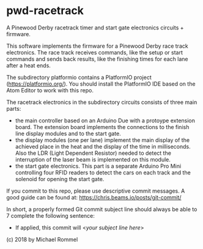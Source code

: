 # pwd-racetrack
A Pinewood Derby racetrack timer and start gate electronics circuits + firmware.

This software implements the firmware for a Pinewood Derby race track
electronics. The race track receives commands, like the setup or start commands
and sends back results, like the finishing times for each lane after a heat ends.

The subdirectory platformio contains a PlatformIO project (https://platformio.org/).
You should install the PlatformIO IDE based on the Atom Editor to work with this
repo.

The racetrack electronics in the subdirectory circuits consists of three main parts:
- the main controller based on an Arduino Due with a protoype extension board.
  The extension board implements the connections to the finish line display
  modules and to the start gate.
- the display modules (one per lane) implement the main display of the achieved
  place in the heat and the display of the time in milliseconds. Also the LDR
  (Light Dependent Resistor) needed to detect the interruption of the laser
  beam is implemented on this module.
- the start gate electronics. This part is a separate Arduino Pro Mini
  controlling four RFID readers to detect the cars on each track and the
  solenoid for opening the start gate.

If you commit to this repo, please use descriptive commit messages. A good guide
can be found at: https://chris.beams.io/posts/git-commit/

In short, a properly formed Git commit subject line should always be able to 7
complete the following sentence:

- If applied, this commit will <_your subject line here_>

(c) 2018 by Michael Rommel
